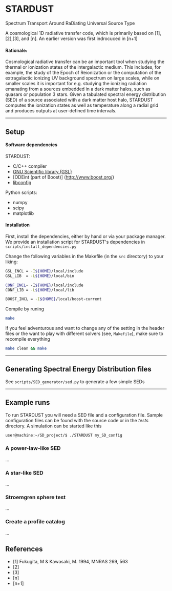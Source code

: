 # STARDUST
Spectrum Transport Around RaDiating Universal Source Type

A cosmological 1D radiative transfer code, which is primarily based on [1], [2],[3], and [n]. An earlier version was first indrocuced in [n+1]

#### Rationale:

Cosmological radiative transfer can be an important tool when studying the thermal or ionization states of the 
intergalactic medium. This includes, for example, the study of the Epoch of Reionization or the computation of the 
extragalactic ionizing UV background spectrum on large scales, while on smaller scales it is important for e.g. 
studying the ionizing radiation emanating from a sources embedded in a dark matter halos, such as quasars or population 3 stars. 
Given a tabulated spectral energy distribution (SED) of a source associated with a dark matter host halo, STARDUST computes the ionization states as well as temperature along a radial grid and produces outputs at user-defined time intervals. 

---

## Setup

#### Software dependencies
STARDUST:
* C/C++ compiler
* [GNU Scientific library (GSL)](https://www.gnu.org/software/gsl/) 
* [ODEint (part of Boost)] (http://www.boost.org/)
* [libconfig](https://github.com/hyperrealm/libconfig)

Python scripts:
* numpy
* scipy
* matplotlib

#### Installation
First, install the dependencies, either by hand or via your package manager. We provide an installation script for 
STARDUST's dependencies in `scripts/install_dependencies.py`

Change the following variables in the Makefile (in the `src` directory) to your liking:

```bash
GSL_INCL = -I${HOME}/local/include
GSL_LIB  = -L${HOME}/local/bin

CONF_INCL= -I${HOME}/local/include
CONF_LIB = -L${HOME}/local/lib

BOOST_INCL = -I${HOME}/local/boost-current
```
Compile by runing 
```bash
make
```

If you feel adventurous and want to change any of the setting in the header files or the want to play with different solvers (see, `Makefile`), make sure to recompile everything
```bash
make clean && make
```


---

## Generating Spectral Energy Distribution files

See `scripts/SED_generator/sed.py` to generate a few simple SEDs


---

## Example runs 


To run STARDUST you will need a SED file and a configuration file. Sample configuration files can be found with the source code or in the *tests* directory. A simulation can be started like this
```bash
user@machine:~/SD_project/$ ./STARDUST my_SD_config 
```



### A power-law-like SED
...

### A star-like SED 
...

### Stroemgren sphere test
...

### Create a profile catalog
...



## References

* [1] Fukugita, M & Kawasaki, M. 1994, MNRAS 269, 563
* [2]
* [3]
* [n]
* [n+1]

